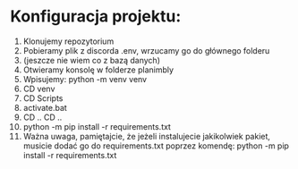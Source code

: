 <h1>Konfiguracja projektu:</h1>

1. Klonujemy repozytorium
2. Pobieramy plik z discorda .env, wrzucamy go do głównego folderu
3. (jeszcze nie wiem co z bazą danych)
4. Otwieramy konsolę w folderze planimbly
5. Wpisujemy: python -m venv venv
6. CD venv
7. CD Scripts
8. activate.bat
9. CD .. CD ..
10. python -m pip install -r requirements.txt
11. Ważna uwaga, pamiętajcie, że jeżeli instalujecie jakikolwiek pakiet, musicie dodać go do requirements.txt poprzez komendę: python -m pip install -r requirements.txt